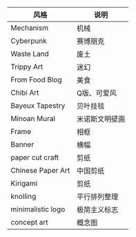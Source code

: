 |风格|说明|
|-|-|
|Mechanism	|机械|
|Cyberpunk	|赛博朋克|
|Waste Land	|废土|
|Trippy Art	|迷幻|
|From Food Blog	|美食|
|Chibi Art|	Q版、可爱风|
|Bayeux Tapestry	|贝叶挂毯|
|Minoan Mural	|米诺斯文明壁画|
|Frame	|相框|
|Banner	|横幅|
|paper cut craft	|剪纸|
|Chinese Paper Art	|中国剪纸|
|Kirigami	|剪纸|
|knolling	|平行排列整理|
|minimalistic logo|	极简主义标志|
|concept art	|概念图